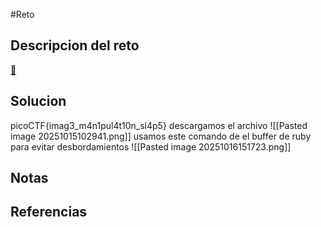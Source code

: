 #Reto 
## Descripcion del reto
[🥛](http://mercury.picoctf.net:29522/)
## Solucion
picoCTF{imag3_m4n1pul4t10n_sl4p5}
descargamos el archivo
![[Pasted image 20251015102941.png]]
usamos este comando de el buffer de ruby para evitar desbordamientos
![[Pasted image 20251016151723.png]]
## Notas

## Referencias
